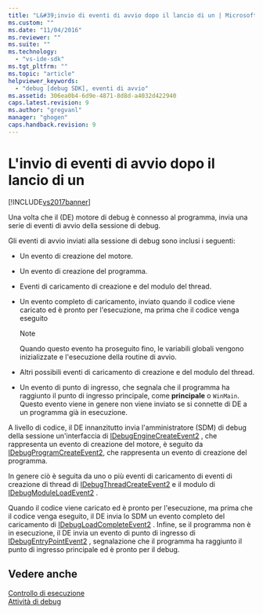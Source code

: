 ```yaml
---
title: "L&#39;invio di eventi di avvio dopo il lancio di un | Microsoft Docs"
ms.custom: ""
ms.date: "11/04/2016"
ms.reviewer: ""
ms.suite: ""
ms.technology: 
  - "vs-ide-sdk"
ms.tgt_pltfrm: ""
ms.topic: "article"
helpviewer_keywords: 
  - "debug [debug SDK], eventi di avvio"
ms.assetid: 306ea0b4-6d9e-4871-8d8d-a4032d422940
caps.latest.revision: 9
ms.author: "gregvanl"
manager: "ghogen"
caps.handback.revision: 9
---
```

# L&#39;invio di eventi di avvio dopo il lancio di un
[!INCLUDE[vs2017banner](../../code-quality/includes/vs2017banner.md)]

Una volta che il \(DE\) motore di debug è connesso al programma, invia una serie di eventi di avvio della sessione di debug.  
  
 Gli eventi di avvio inviati alla sessione di debug sono inclusi i seguenti:  
  
-   Un evento di creazione del motore.  
  
-   Un evento di creazione del programma.  
  
-   Eventi di caricamento di creazione e del modulo del thread.  
  
-   Un evento completo di caricamento, inviato quando il codice viene caricato ed è pronto per l'esecuzione, ma prima che il codice venga eseguito  
  
    > [!NOTE]
    >  Quando questo evento ha proseguito fino, le variabili globali vengono inizializzate e l'esecuzione della routine di avvio.  
  
-   Altri possibili eventi di caricamento di creazione e del modulo del thread.  
  
-   Un evento di punto di ingresso, che segnala che il programma ha raggiunto il punto di ingresso principale, come **principale** o `WinMain`.  Questo evento viene in genere non viene inviato se si connette di DE a un programma già in esecuzione.  
  
 A livello di codice, il DE innanzitutto invia l'amministratore \(SDM\) di debug della sessione un'interfaccia di [IDebugEngineCreateEvent2](../../extensibility/debugger/reference/idebugenginecreateevent2.md) , che rappresenta un evento di creazione del motore, è seguito da [IDebugProgramCreateEvent2](../../extensibility/debugger/reference/idebugprogramcreateevent2.md), che rappresenta un evento di creazione del programma.  
  
 In genere ciò è seguita da uno o più eventi di caricamento di eventi di creazione di thread di [IDebugThreadCreateEvent2](../../extensibility/debugger/reference/idebugthreadcreateevent2.md) e il modulo di [IDebugModuleLoadEvent2](../../extensibility/debugger/reference/idebugmoduleloadevent2.md) .  
  
 Quando il codice viene caricato ed è pronto per l'esecuzione, ma prima che il codice venga eseguito, il DE invia lo SDM un evento completo del caricamento di [IDebugLoadCompleteEvent2](../../extensibility/debugger/reference/idebugloadcompleteevent2.md) .  Infine, se il programma non è in esecuzione, il DE invia un evento di punto di ingresso di [IDebugEntryPointEvent2](../../extensibility/debugger/reference/idebugentrypointevent2.md) , segnalazione che il programma ha raggiunto il punto di ingresso principale ed è pronto per il debug.  
  
## Vedere anche  
 [Controllo di esecuzione](../../extensibility/debugger/control-of-execution.md)   
 [Attività di debug](../../extensibility/debugger/debugging-tasks.md)
